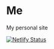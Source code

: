 # Me

My personal site

[![Netlify Status](https://api.netlify.com/api/v1/badges/cc3d8066-38a0-4b86-8ff2-2c81b30b7a36/deploy-status)](https://app.netlify.com/sites/diegosalazar/deploys)